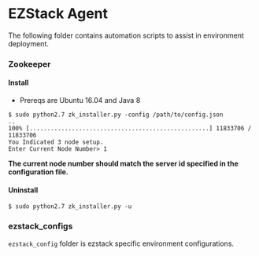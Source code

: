 EZStack Agent
===

The following folder contains automation scripts to assist in environment deployment.

### Zookeeper
#### Install
- Prereqs are Ubuntu 16.04 and Java 8
```
$ sudo python2.7 zk_installer.py -config /path/to/config.json
..
100% [...................................................] 11833706 / 11833706
You Indicated 3 node setup.
Enter Current Node Number> 1
```

**The current node number should match the server id specified in the configuration file.**

#### Uninstall
```
$ sudo python2.7 zk_installer.py -u
```

### ezstack_configs
`ezstack_config` folder is ezstack specific environment configurations.